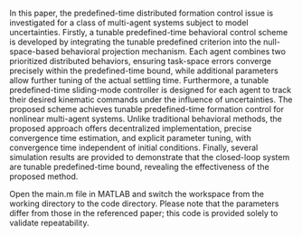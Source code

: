 In this paper, the predefined-time distributed formation control issue is investigated for a class of multi-agent systems subject to model uncertainties. Firstly, a tunable predefined-time behavioral control scheme is developed by integrating the tunable predefined criterion into the null-space-based behavioral projection mechanism. Each agent combines two prioritized distributed behaviors, ensuring task-space errors converge precisely within the predefined-time bound, while additional parameters allow further tuning of the actual settling time. Furthermore, a tunable predefined-time sliding-mode controller is designed for each agent to track their desired kinematic commands under the influence of uncertainties. The proposed scheme achieves tunable predefined-time formation control for nonlinear multi-agent systems. Unlike traditional behavioral methods, the proposed approach offers decentralized implementation, precise convergence time estimation, and explicit parameter tuning, with convergence time independent of initial conditions. Finally, several simulation results are provided to demonstrate that the closed-loop system are tunable predefined-time bound, revealing the effectiveness of the proposed method. 

Open the main.m file in MATLAB and switch the workspace from the working directory to the code directory. Please note that the parameters differ from those in the referenced paper; this code is provided solely to validate repeatability.
